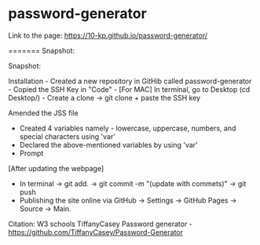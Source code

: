# password-generator
Link to the page: https://10-kp.github.io/password-generator/


======= Snapshot: 

Snapshot: ![]()

Installation - Created a new repository in GitHib called password-generator - Copied the SSH Key in "Code" - [For MAC] In terminal, go to Desktop (cd Desktop/) - Create a clone -> git clone + paste the SSH key

Amended the JSS file
- Created 4 variables namely - lowercase, uppercase, numbers, and special characters using 'var'
- Declared the above-mentioned variables by using 'var'
- Prompt

[After updating the webpage]
- In terminal -> git add. -> git commit -m "(update with commets)" -> git push
- Publishing the site online via GitHub -> Settings -> GitHub Pages -> Source -> Main. 

Citation:
W3 schools
TiffanyCasey Password generator - https://github.com/TiffanyCasey/Password-Generator

